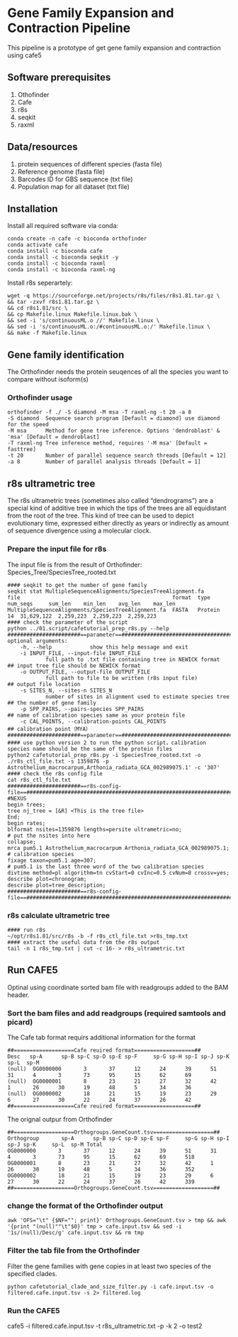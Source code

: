 # Gene Family Expansion and Contraction Pipeline

This pipeline is a prototype of get gene family expansion and contraction using cafe5

## Software prerequisites

1) Othofinder
2) Cafe
3) r8s
4) seqkit
5) raxml

## Data/resources

1) protein sequences of different species (fasta file)
2) Reference genome (fasta file)
3) Barcodes ID for GBS sequence (txt file)
4) Population map for all dataset (txt file)

## Installation

Install all required software via conda:

    conda create -n cafe -c bioconda orthofinder
	conda activate cafe
    conda install -c bioconda cafe
    conda install -c bioconda seqkit -y
	conda install -c bioconda raxml
	conda install -c bioconda raxml-ng

Install r8s seperartely:

	wget -q https://sourceforge.net/projects/r8s/files/r8s1.81.tar.gz \
	&& tar -zxvf r8s1.81.tar.gz \
	&& cd r8s1.81/src \
	&& cp Makefile.linux Makefile.linux.bak \
	&& sed -i 's/continuousML.o //' Makefile.linux \
	&& sed -i 's/continuousML.o:/#continuousML.o:/' Makefile.linux \
	&& make -f Makefile.linux

## Gene family identification

The Orthofinder needs the protein seuqences of all the species you want to compare without isoform(s)

### Orthofinder usage
   
    orthofinder -f ./ -S diamond -M msa -T raxml-ng -t 20 -a 8
	-S diamond	Sequence search program [Default = diamond] use diamond for the speed
	-M msa		Method for gene tree inference. Options 'dendroblast' & 'msa' [Default = dendroblast]
	-T raxml-ng	Tree inference method, requires '-M msa' [Default = fasttree]
	-t 20 		Number of parallel sequence search threads [Default = 12]
	-a 8		Number of parallel analysis threads [Default = 1]
	
## r8s ultrametric tree

The r8s ultrametric trees (sometimes also called “dendrograms”) are a special kind of additive tree in which the tips of the trees are all equidistant from the root of the tree. This kind of tree can be used to depict evolutionary time, expressed either directly as years or indirectly as amount of sequence divergence using a molecular clock.    

### Prepare the input file for r8s

The input file is from the result of Orthofinder: Species_Tree/SpeciesTree_rooted.txt

	#### seqkit to get the number of gene family 
	seqkit stat MultipleSequenceAlignments/SpeciesTreeAlignment.fa 
	file                                                format  type     num_seqs     sum_len    min_len    avg_len    max_len
	MultipleSequenceAlignments/SpeciesTreeAlignment.fa  FASTA   Protein        14  31,629,122  2,259,223  2,259,223  2,259,223
	#### check the parameter of the script
	python ../01.script/cafetutorial_prep_r8s.py --help
	#######################==parameter==###############################################################################
	optional arguments:
		-h, --help            show this help message and exit
		-i INPUT_FILE, --input-file INPUT_FILE
				full path to .txt file containing tree in NEWICK format			## input tree file should be NEWICK format
		-o OUTPUT_FILE, --output-file OUTPUT_FILE
				full path to file to be written (r8s input file)				## output file location
		-s SITES_N, --sites-n SITES_N
				number of sites in alignment used to estimate species tree		## the number of gene family
		-p SPP_PAIRS, --pairs-species SPP_PAIRS									## name of calibration species same as your protein file
		-c CAL_POINTS, --calibration-points CAL_POINTS							## calibration point（MYA）
	#######################==parameter==###############################################################################
	#### use python version 2 to run the python script，calibration species name should be the same of the protein files
	python2 cafetutorial_prep_r8s.py -i SpeciesTree_rooted.txt -o ./r8s_ctl_file.txt -s 1359876 -p Astrothelium_macrocarpum,Arthonia_radiata_GCA_002989075.1' -c '307'
	#### check the r8s config file
	cat r8s_ctl_file.txt
	#######################==r8s-config-file==###############################################################################
	#NEXUS
	begin trees;
	tree nj_tree = [&R] <This is the tree file>
	End;
	begin rates;
	blformat nsites=1359876 lengths=persite ultrametric=no;							# put the nsites into here
	collapse;
	mrca pum5.1 Astrothelium_macrocarpum Arthonia_radiata_GCA_002989075.1;			# calibration species
	fixage taxon=pum5.1 age=307;													# pum5.1 is the last three word of the two calibration species
	divtime method=pl algorithm=tn cvStart=0 cvInc=0.5 cvNum=8 crossv=yes;
	describe plot=chronogram;
	describe plot=tree_description;
	#######################==r8s-config-file==###############################################################################

### r8s calculate ultrametric tree

    #### run r8s
	~/opt/r8s1.81/src/r8s -b -f r8s_ctl_file.txt >r8s_tmp.txt
	#### extract the useful data from the r8s output
	tail -n 1 r8s_tmp.txt | cut -c 16- > r8s_ultrametric.txt

## Run CAFE5

Optinal using coordinate sorted bam file with readgroups added to the BAM header.

### Sort the bam files and add readgroups (required samtools and picard)

The Cafe tab format requirs additional information for the format

    ##===================Cafe reuired format===================##
	Desc   sp-A      sp-B sp-C sp-D sp-E sp-F     sp-G sp-H sp-I sp-J sp-K     sp-L  sp-M 
	(null)  OG0000000       3       37      12      24      39      51      31      4       3       73      95      15      62      69
	(null)  OG0000001       8       23      21      27      32      42      1       26      30      19      48      5       34      36
	(null)  OG0000002       18      21      15      19      23      29      6       27      30      22      24      37      26      42
	##===================Cafe reuired format===================##

The orignal outpur from Orthofinder

    ##===================Orthogroups.GeneCount.tsv===================##
	Orthogroup       sp-A      sp-B sp-C sp-D sp-E sp-F     sp-G sp-H sp-I sp-J sp-K     sp-L  sp-M Total
	OG0000000       3       37      12      24      39      51      31      4       3       73      95      15      62      69      518
	OG0000001       8       23      21      27      32      42      1       26      30      19      48      5       34      36      352
	OG0000002       18      21      15      19      23      29      6       27      30      22      24      37      26      42      339
	##===================Orthogroups.GeneCount.tsv===================##

### change the format of the Orthofinder output

    awk 'OFS="\t" {$NF=""; print}' Orthogroups.GeneCount.tsv > tmp && awk '{print "(null)""\t"$0}' tmp > cafe.input.tsv && sed -i '1s/(null)/Desc/g' cafe.input.tsv && rm tmp

### Filter the tab file from the Orthofinder

Filter the gene families with gene copies in at least two species of the specified clades.

    python cafetutorial_clade_and_size_filter.py -i cafe.input.tsv -o filtered.cafe.input.tsv -s 2> filtered.log

### Run the CAFE5

   cafe5 -i filtered.cafe.input.tsv -t r8s_ultrametric.txt -p -k 2 -o test2
